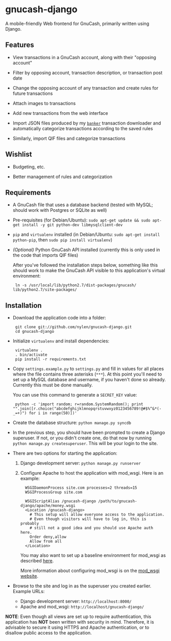 gnucash-django
==============

A mobile-friendly Web frontend for GnuCash, primarily written using Django.

Features
--------

 - View transactions in a GnuCash account, along with their "opposing
   account"

 - Filter by opposing account, transaction description, or transaction post
   date

 - Change the opposing account of any transaction and create rules for future
   transactions

 - Attach images to transactions

 - Add new transactions from the web interface

 - Import JSON files produced by my
   [`banker`](https://github.com/nylen/node-banker) transaction downloader and
   automatically categorize transactions according to the saved rules

 - Similarly, import QIF files and categorize transactions

Wishlist
--------

 - Budgeting, etc.

 - Better management of rules and categorization

Requirements
------------

 - A GnuCash file that uses a database backend (tested with MySQL; should work
   with Postgres or SQLite as well)

 - Pre-requisites (for Debian/Ubuntu):
   `sudo apt-get update && sudo apt-get install -y git python-dev libmysqlclient-dev`

 - `pip` and `virtualenv` installed (in Debian/Ubuntu: `sudo apt-get install python-pip`,
   then `sudo pip install virtualenv`)

 - _(Optional)_ Python GnuCash API installed (currently this is only used in the
   code that imports QIF files)

   After you've followed the installation steps below, something like this
   should work to make the GnuCash API visible to this application's virtual
   environment:

        ln -s /usr/local/lib/python2.7/dist-packages/gnucash/ lib/python2.7/site-packages/

Installation
------------

 - Download the application code into a folder:

        git clone git://github.com/nylen/gnucash-django.git
        cd gnucash-django

 - Initialize `virtualenv` and install dependencies:

        virtualenv .
        . bin/activate
        pip install -r requirements.txt

 - Copy `settings.example.py` to `settings.py` and fill in values for all
   places where the file contains three asterisks (`***`).  At this point
   you'll need to set up a MySQL database and username, if you haven't done so
   already.  Currently this must be done manually.

   You can use this command to generate a `SECRET_KEY` value:

        python -c 'import random; r=random.SystemRandom(); print "".join([r.choice("abcdefghijklmnopqrstuvwxyz0123456789!@#$%^&*(-_=+)") for i in range(50)])'

 - Create the database structure: `python manage.py syncdb`

 - In the previous step, you should have been prompted to create a Django
   superuser.  If not, or you didn't create one, do that now by running
   `python manage.py createsuperuser`.  This will be your login to the site.

 - There are two options for starting the application:
   1. Django development server: `python manage.py runserver`
   2. Configure Apache to host the application with mod\_wsgi.  Here is an
      example:

            WSGIDaemonProcess site.com processes=2 threads=15
            WSGIProcessGroup site.com

            WSGIScriptAlias /gnucash-django /path/to/gnucash-django/apache/money.wsgi
            <Location /gnucash-django>
              # This setup will allow everyone access to the application.
              # Even though visitors will have to log in, this is probably
              # still not a good idea and you should use Apache auth here.
              Order deny,allow
              Allow from all
            </Location>

      You may also want to set up a baseline environment for mod\_wsgi as
      described
      [here](http://code.google.com/p/modwsgi/wiki/VirtualEnvironments#Baseline_Environment).

      More information about configuring mod\_wsgi is on the
      [mod\_wsgi website](http://code.google.com/p/modwsgi/).

 - Browse to the site and log in as the superuser you created earlier.  Example
   URLs:
    - Django development server: `http://localhost:8000/`
    - Apache and mod\_wsgi: `http://localhost/gnucash-django/`

**NOTE**: Even though all views are set up to require authentication, this
application has **NOT** been written with security in mind.  Therefore, it is
advisable to secure it using HTTPS and Apache authentication, or to disallow
public access to the application.
